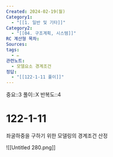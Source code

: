 ```yaml
---
Created: 2024-02-19(월)
Category1:
  - "[[1. 일반 및 기타]]"
Category2:
  - "[[04. 구조계획, 시스템]]"
RC 계산형 목차: 
Sources: 
tags:
  - ✏️
관련노트:
  - 모델요소 경계조건
정답:
  - "[[122-1-11 풀이]]"
---
```

중요::3
풀이::X
반복도::4
#  122-1-11


좌굴하중을 구하기 위한 모델링의 경계조건 산정

![[Untitled 280.png]]